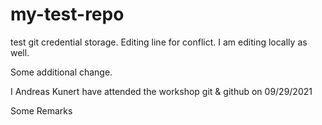 # my-test-repo

test git credential storage. Editing line for conflict. I am editing locally as well.

Some additional change.


I Andreas Kunert have attended the workshop git & github on 09/29/2021


Some Remarks 

